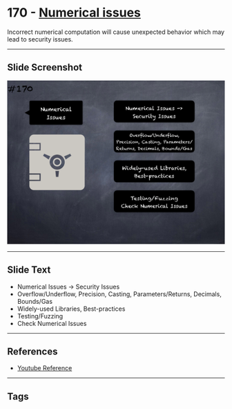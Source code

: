 # 170 - [Numerical issues](Numerical%20issues.md)
Incorrect numerical computation will cause unexpected behavior which may lead to security issues.
___
## Slide Screenshot
![0170.png](../../images/5.Pitfalls%20and%20Best%20Practices%20201/170.png)
___
## Slide Text
- Numerical Issues -> Security Issues
- Overflow/Underflow, Precision, Casting, Parameters/Returns, Decimals, Bounds/Gas
- Widely-used Libraries, Best-practices
- Testing/Fuzzing
- Check Numerical Issues
___
## References
- [Youtube Reference](https://youtu.be/IVbEIbIpWUY?t=590)
___
## Tags